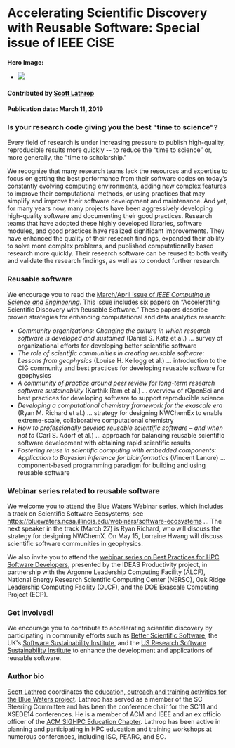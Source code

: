 # Accelerating Scientific Discovery with Reusable Software: Special issue of IEEE CiSE    

**Hero Image:**
- <img src="https://github.com/betterscientificsoftware/images/raw/master/Blog_0319_CiSEIssueMonoV3_1176x432.png" />

#### Contributed by [Scott Lathrop](https://github.com/scottlathrop "Scott Lathrop GitHub Profile")

#### Publication date: March 11, 2019

### Is your research code giving you the best "time to science"?

Every field of research is under increasing pressure to publish high-quality, reproducible results more quickly -- to reduce the “time to science” or, more generally, the "time to scholarship."

We recognize that many research teams lack the resources and expertise to focus on getting the best performance from their software codes on today’s constantly evolving computing environments, adding new complex features to improve their computational methods, or using practices that may simplify and improve their software development and maintenance. And yet, for many years now, many projects  have been aggressively developing high-quality software and documenting their good practices. Research teams that have adopted these highly developed libraries, software modules, and good practices have realized significant improvements. They have enhanced the quality of their research findings, expanded their ability to solve more complex problems, and   published computationally based research more quickly. Their research software can be reused to both verify and validate the research findings, as well as to conduct further research.

### Reusable software

We encourage you to read  the [March/April issue of *IEEE Computing in Science and Engineering*](https://www.computer.org/csdl/magazine/cs). This issue includes six papers on “Accelerating Scientific Discovery with Reusable Software.” These papers describe proven strategies for enhancing computational and data analytics research:

* _Community organizations: Changing the culture in which research software is developed and sustained_ (Daniel S. Katz et al.) ... survey of organizational efforts for developing better scientific software
* _The role of scientific communities in creating reusable software: Lessons from geophysics_ (Louise H. Kellogg et al.) ... introduction to the CIG community and best practices for developing reusable software for geophysics
* _A community of practice around peer review for long-term research software sustainability_ (Karthik Ram et al.) ... overview of rOpenSci and best practices for developing software to support reproducible science
* _Developing a computational chemistry framework for the exascale era_ (Ryan M. Richard et al.) ... strategy for designing NWChemEx to enable extreme-scale, collaborative computational chemistry
* _How to professionally develop reusable scientific software – and when not to_ (Carl S. Adorf et al.) ... approach for balancing reusable scientific software development with obtaining rapid scientific results
* _Fostering reuse in scientific computing with embedded components: Application to Bayesian inference for bioinformatics_ (Vincent Lanore) ... component-based programming paradigm for building and using reusable software

### Webinar series related to reusable software

We welcome you to attend the Blue Waters Webinar series, which includes a track on Scientific Software Ecosystems; see https://bluewaters.ncsa.illinois.edu/webinars/software-ecosystems ... The next speaker in the track (March 27) is Ryan Richard, who will discuss the strategy for designing NWChemX.  On May 15, Lorraine Hwang will discuss scientific software communities in geophysics.

We also invite you to attend the [webinar series on Best Practices for HPC Software Developers](https://ideas-productivity.org/events/hpc-best-practices-webinars), presented by the IDEAS Productivity project, in partnership with the Argonne Leadership Computing Facility (ALCF), National Energy Research Scientific Computing Center (NERSC), Oak Ridge Leadership Computing Facility (OLCF), and the DOE Exascale Computing Project (ECP).  

### Get involved!

We encourage you to contribute to accelerating scientific discovery by participating in community efforts such as [Better Scientific Software](https://bssw.io), the UK's [Software Sustainability Institute](https://software.ac.uk), and the [US Research Software Sustainability Institute](http://urssi.us) to enhance the development and applications of reusable software.

### Author bio
[Scott Lathrop](https://github.com/scottlathrop) coordinates the [education, outreach and training activities for the Blue Waters project](https://bluewaters.ncsa.illinois.edu/education-overview). Lathrop has served as a member of the SC Steering Committee and has been the conference chair for the SC’11 and XSEDE14 conferences.  He is a member of ACM and IEEE and an ex officio officer of the [ACM SIGHPC Education Chapter](https://sighpceducation.acm.org). Lathrop has been active in planning  and participating in HPC education and training workshops at numerous conferences, including  ISC, PEARC, and SC.

<!---
- Guidance for author bio:
- Length: 50-100 words.
- Can include hyperlinks.
- Mention your current position, employer, a bit about your background.
- Include info about your interests related to software productivity and sustainability.
- Anything else you want to mention.
---!>

<!---
Publish: preview
Categories: planning, collaboration
Topics: design, projects and organizations
Tags: bssw-blog-article
Level: 2
Prerequisites: default
Aggregate: none
--->
